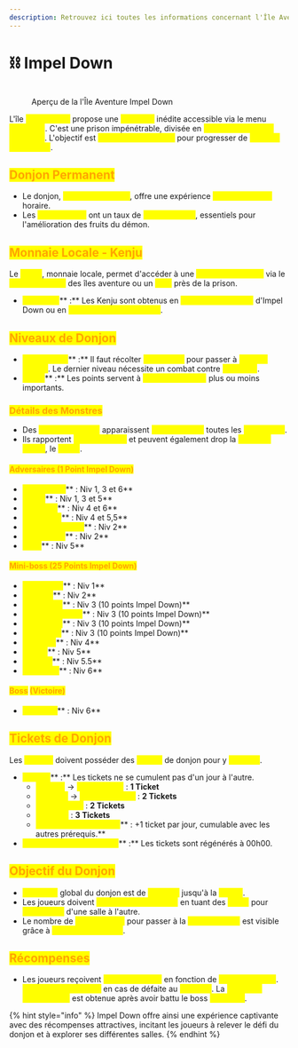 ```yaml
---
description: Retrouvez ici toutes les informations concernant l'Île Aventure Impel Down
---
```


# ⛓️ Impel Down

<figure><img src="../../.gitbook/assets/Capture d’écran 2024-01-19 à 15.31.19.png" alt=""><figcaption><p>Aperçu de la l'Île Aventure Impel Down</p></figcaption></figure>

L'île <mark style="color:yellow;">**Impel Down**</mark> propose une <mark style="color:yellow;">**aventure**</mark> inédite accessible via le menu <mark style="color:yellow;">**`/aventure`**</mark>. C'est une prison impénétrable, divisée en <mark style="color:yellow;">**niveaux de danger croissant**</mark>. L'objectif est <mark style="color:yellow;">**d'affronter les mobs**</mark> pour progresser de <mark style="color:yellow;">**niveaux en niveaux**</mark>.

## <mark style="color:orange;">**Donjon Permanent**</mark>

* Le donjon, <mark style="color:yellow;">**ouvert en continu**</mark>, offre une expérience <mark style="color:yellow;">**sans restriction**</mark> horaire.
* Les <mark style="color:yellow;">**Rumble Balls**</mark> ont un taux de <mark style="color:yellow;">**drop amélioré**</mark>, essentiels pour l'amélioration des fruits du démon.

## <mark style="color:orange;">**Monnaie Locale - Kenju**</mark>

Le <mark style="color:yellow;">**Kenju**</mark>, monnaie locale, permet d'accéder à une <mark style="color:yellow;">**boutique spéciale**</mark> via le <mark style="color:yellow;">**menu principal**</mark> des îles aventure ou un <mark style="color:yellow;">**NPC**</mark> près de la prison.

* <mark style="color:yellow;">**Comment**</mark>** :** Les Kenju sont obtenus en <mark style="color:yellow;">**tuant les mini-boss**</mark> d'Impel Down ou en <mark style="color:yellow;">**avançant dans le donjon**</mark>.

## <mark style="color:orange;">**Niveaux de Donjon**</mark>

* <mark style="color:yellow;">**Progression**</mark>** :** Il faut récolter <mark style="color:yellow;">**200 points**</mark> pour passer à <mark style="color:yellow;">**chaque niveau**</mark>. Le dernier niveau nécessite un combat contre <mark style="color:yellow;">**Magellan**</mark>.
* <mark style="color:yellow;">**Utilité**</mark>** :** Les points servent à <mark style="color:yellow;">**obtenir des loots**</mark> plus ou moins importants.

### <mark style="color:orange;">**Détails des Monstres**</mark>

* Des <mark style="color:yellow;">**Mobs/Mini Boss**</mark> apparaissent <mark style="color:yellow;">**aléatoirement**</mark> toutes les <mark style="color:yellow;">**10 minutes**</mark>.
* Ils rapportent <mark style="color:yellow;">**plus de points**</mark> et peuvent également drop la <mark style="color:yellow;">**monnaie locale**</mark>, le <mark style="color:yellow;">**Kenju**</mark>.

#### <mark style="color:orange;">A</mark><mark style="color:orange;">**dversaires (1 Point Impel Down)**</mark>

* <mark style="color:yellow;">**Blue Gorilla**</mark>** : Niv 1, 3 et 6**
* <mark style="color:yellow;">**Garde**</mark>** : Niv 1, 3 et 5**
* <mark style="color:yellow;">**Bourreau**</mark>** : Niv 4 et 6**
* <mark style="color:yellow;">**Prisonnier**</mark>** : Niv 4 et 5,5**
* <mark style="color:yellow;">**Scorpion Puzzle**</mark>** : Niv 2**
* <mark style="color:yellow;">**Manticores**</mark>** : Niv 2**
* <mark style="color:yellow;">**Loup**</mark>** : Niv 5**

#### <mark style="color:orange;">**Mini-boss (25 Points Impel Down)**</mark>

* <mark style="color:yellow;">**Hannyabal**</mark>** : Niv 1**
* <mark style="color:yellow;">**Bonclay**</mark>** : Niv 2**
* <mark style="color:yellow;">**MinoKoala**</mark>** : Niv 3 (10 points Impel Down)**
* <mark style="color:yellow;">**Minorhinocéros**</mark>** : Niv 3 (10 points Impel Down)**
* <mark style="color:yellow;">**Minozèbre**</mark>** : Niv 3 (10 points Impel Down)**
* <mark style="color:yellow;">**Minotaure**</mark>** : Niv 3 (10 points Impel Down)**
* <mark style="color:yellow;">**Saldeath**</mark>** : Niv 4**
* <mark style="color:yellow;">**Shiliex**</mark>** : Niv 5**
* <mark style="color:yellow;">**Ivankov**</mark>** : Niv 5.5**
* <mark style="color:yellow;">**Crocodile**</mark>** : Niv 6**

#### <mark style="color:orange;">Boss</mark> <mark style="color:orange;"></mark><mark style="color:orange;">**(Victoire)**</mark>

* <mark style="color:yellow;">**Magellan**</mark>** : Niv 6**

## <mark style="color:orange;">Tickets de Donjon</mark>

Les <mark style="color:yellow;">**joueurs**</mark> doivent posséder des <mark style="color:yellow;">**tickets**</mark> de donjon pour y <mark style="color:yellow;">**accéder**</mark>.

* <mark style="color:yellow;">**Tickets**</mark>** :** Les tickets ne se cumulent pas d'un jour à l'autre.
  * <mark style="color:yellow;">**Esclave**</mark> → <mark style="color:yellow;">**SuperNovae**</mark> : **1 Ticket**
  * <mark style="color:yellow;">**Corsaire**</mark> → <mark style="color:yellow;">**Roi des Pirates**</mark> : **2 Tickets**
  * <mark style="color:yellow;">**Héros & Elite**</mark> : **2 Tickets**
  * <mark style="color:yellow;">**Légende**</mark> : **3 Tickets**
  * <mark style="color:yellow;">**Abonnement Premium**</mark>** : +1 ticket par jour, cumulable avec les autres prérequis.**
* <mark style="color:yellow;">**Régénération des Tickets**</mark>** :** Les tickets sont régénérés à 00h00.

## <mark style="color:orange;">Objectif du Donjon</mark>&#x20;

* <mark style="color:yellow;">**L'objectif**</mark> global du donjon est de <mark style="color:yellow;">**survivre**</mark> jusqu'à la <mark style="color:yellow;">**salle 7**</mark>.
* Les joueurs doivent <mark style="color:yellow;">**accumuler des points**</mark> en tuant des <mark style="color:yellow;">**mobs**</mark> pour <mark style="color:yellow;">**progresser**</mark> d'une salle à l'autre.
* Le nombre de <mark style="color:yellow;">**points requis**</mark> pour passer à la <mark style="color:yellow;">**salle suivante**</mark> est visible grâce à <mark style="color:yellow;">**une barre à l'écran**</mark>.

## <mark style="color:orange;">Récompenses</mark>

* Les joueurs reçoivent <mark style="color:yellow;">**5 récompenses**</mark> en fonction de <mark style="color:yellow;">**l'étage terminé**</mark>. <mark style="color:yellow;">**Aucune récompense**</mark> en cas de défaite au <mark style="color:yellow;">**Niveau 1**</mark>. La <mark style="color:yellow;">**meilleure récompense**</mark> est obtenue après avoir battu le boss <mark style="color:yellow;">**Magellan**</mark>.

{% hint style="info" %}
Impel Down offre ainsi une expérience captivante avec des récompenses attractives, incitant les joueurs à relever le défi du donjon et à explorer ses différentes salles.
{% endhint %}

